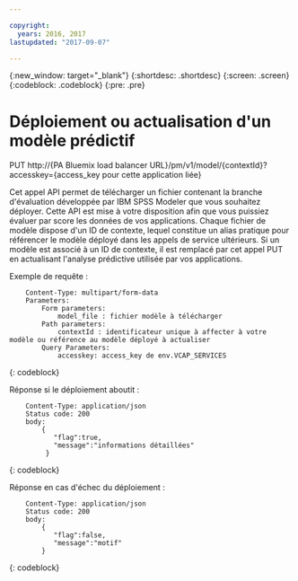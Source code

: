 ```yaml
---

copyright:
  years: 2016, 2017
lastupdated: "2017-09-07"

---
```


{:new_window: target="_blank"}
{:shortdesc: .shortdesc}
{:screen: .screen}
{:codeblock: .codeblock}
{:pre: .pre}

# Déploiement ou actualisation d'un modèle prédictif


PUT http://{PA Bluemix load balancer
URL}/pm/v1/model/{contextId}?accesskey={access_key pour cette application liée}

Cet appel API permet de télécharger un fichier contenant la branche d'évaluation développée par IBM SPSS Modeler que vous souhaitez déployer.
Cette API est mise à votre disposition afin que vous puissiez évaluer par score les données de vos applications. Chaque fichier de modèle dispose d'un ID de contexte, lequel constitue un alias pratique pour référencer le modèle déployé dans les appels de service ultérieurs. Si un modèle est associé à un ID de contexte, il est remplacé par cet appel PUT en actualisant l'analyse prédictive utilisée par vos
applications.

Exemple de requête :

```
    Content-Type: multipart/form-data
    Parameters:
        Form parameters:
            model_file : fichier modèle à télécharger
        Path parameters:
            contextId : identificateur unique à affecter à votre modèle ou référence au modèle déployé à actualiser
        Query Parameters:
            accesskey: access_key de env.VCAP_SERVICES
```
{: codeblock}

Réponse si le déploiement aboutit :

```
    Content-Type: application/json
    Status code: 200
    body:
        {
           "flag":true,
           "message":"informations détaillées"
         }
```
{: codeblock}

Réponse en cas d'échec du déploiement :

```
    Content-Type: application/json
    Status code: 200
    body:
        {
           "flag":false,
           "message":"motif"
        }
```
{: codeblock}
